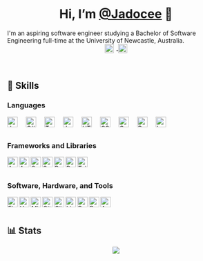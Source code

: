 
<div id="header" width="100%">
    <h1 align="center">
        Hi, I’m <a href="https://github.com/Jadocee" alt="GitHub profile">@Jadocee</a> 👋
    </h1>
    <span align="justify">
        I'm an aspiring software engineer studying a Bachelor of Software Engineering full-time at the University of Newcastle, Australia.
    </span>
    <div align="center">
        <a href="https://www.linkedin.com/in/jaydon-cameron/" target="_blank" rel="noreferrer">
            <img src="https://cdn.jsdelivr.net/gh/devicons/devicon/icons/linkedin/linkedin-original.svg" alt="LinkedIn" height="auto" width="21px" align="center" loading="lazy" style="padding-right:6px;"/>
        </a>
        <a href="https://twitter.com/jadocee_" target="_blank" rel="noreferrer">
            <img src="https://cdn.jsdelivr.net/gh/devicons/devicon/icons/twitter/twitter-original.svg" alt="Twitter" height="auto" width="21px" align="center" loading="lazy"/>
        </a>
    </div>
</div>

<br/>
<br/>

## 🚀 Skills

<!-- Icons: https://devicon.dev/ -->
### Languages

[<img align="left" alt="Java" width="24px" height="auto"  src="https://cdn.jsdelivr.net/gh/devicons/devicon/icons/java/java-original.svg" loading="lazy" style="padding-right:16px;"/>](https://www.java.com/en/)

[<img align="left" alt="C#" width="24px" height="auto"  src="https://cdn.jsdelivr.net/gh/devicons/devicon/icons/csharp/csharp-plain.svg" loading="lazy" style="padding-right:16px;"/>](https://docs.microsoft.com/en-us/dotnet/csharp/)

[<img align="left" alt="TypeScript" width="24px" height="auto"  src="https://cdn.jsdelivr.net/gh/devicons/devicon/icons/typescript/typescript-plain.svg" loading="lazy" style="padding-right:16px;"/>](https://www.typescriptlang.org/)

[<img align="left" alt="JavaScript" width="24px" height="auto"  src="https://cdn.jsdelivr.net/gh/devicons/devicon/icons/javascript/javascript-plain.svg" loading="lazy" style="padding-right:16px;"/>](https://www.javascript.com/)

[<img align="left" alt="HTML" width="24px" height="auto"  src="https://cdn.jsdelivr.net/gh/devicons/devicon/icons/html5/html5-plain.svg" loading="lazy" style="padding-right:16px;"/>](https://www.w3.org/html/)

[<img align="left" alt="CSS" width="24px" height="auto"  src="https://cdn.jsdelivr.net/gh/devicons/devicon/icons/css3/css3-plain.svg" loading="lazy" style="padding-right:16px;"/>](https://www.w3.org/Style/CSS/Overview.en.html)

[<img align="left" alt="C++" width="24px" height="auto"  src="https://cdn.jsdelivr.net/gh/devicons/devicon/icons/cplusplus/cplusplus-plain.svg" loading="lazy" style="padding-right:16px;"/>](https://www.cplusplus.com/)

[<img align="left" alt="Python" width="24px" height="auto" src="https://cdn.jsdelivr.net/gh/devicons/devicon/icons/python/python-original.svg" loading="lazy" style="padding-right:16px;"/>](https://www.python.org/)

<a href="https://www.latex-project.org/">
    <picture>
        <source 
            srcset="./Icons/latex-dark.svg"
            media="(prefers-color-scheme: dark)"
        />
        <source
            srcset="https://cdn.jsdelivr.net/gh/devicons/devicon/icons/latex/latex-original.svg"
            media="(prefers-color-scheme: light), (prefers-color-scheme: no-preference)"
        />
        <img align="left" alt="Latex" width="24px" height="auto"  src="https://cdn.jsdelivr.net/gh/devicons/devicon/icons/latex/latex-original.svg" loading="lazy"/>
    </picture>
</a>

<br />
<br />

### Frameworks and Libraries

[<img align="left" alt="Apache Maven" width="24px" height="auto"  src="https://cdn.jsdelivr.net/gh/devicons/devicon/icons/apache/apache-original.svg" loading="lazy" />](https://maven.apache.org/)

[<img align="left" alt="Apache Tomcat" width="24px" height="auto"  src="https://cdn.jsdelivr.net/gh/devicons/devicon/icons/tomcat/tomcat-original.svg" loading="lazy" />](https://tomcat.apache.org/)

[<img align="left" alt="Spring" width="24px" height="auto"  src="https://cdn.jsdelivr.net/gh/devicons/devicon/icons/spring/spring-original.svg" loading="lazy" />](https://spring.io/)

[<img align="left" alt="Svelte" width="24px" height="auto"  src="https://cdn.jsdelivr.net/gh/devicons/devicon/icons/svelte/svelte-original.svg" loading="lazy" />](https://svelte.dev/)

[<img align="left" alt="React" width="24px" height="auto"  src="https://cdn.jsdelivr.net/gh/devicons/devicon/icons/react/react-original.svg" loading="lazy" />](https://reactjs.org/)

[<img align="left" alt="Dotnet" width="24px" height="auto"  src="https://cdn.jsdelivr.net/gh/devicons/devicon/icons/dotnetcore/dotnetcore-original.svg" loading="lazy" />](https://dotnet.microsoft.com/)

[<img align="left" alt="TailwindCSS" width="24px" height="auto"  src="https://cdn.jsdelivr.net/gh/devicons/devicon/icons/tailwindcss/tailwindcss-plain.svg" loading="lazy" />](https://tailwindcss.com/)

<br />
<br />

### Software, Hardware, and Tools

[<img align="left" alt="Figma" width="24px" height="auto"  src="https://cdn.jsdelivr.net/gh/devicons/devicon/icons/figma/figma-original.svg" loading="lazy" />](https://www.figma.com/)

<a href="https://unity.com/">
    <picture>
        <source 
            srcset="./Icons/Unity-dark.svg"
            media="(prefers-color-scheme: dark)"
        />
        <source
            srcset="https://cdn.jsdelivr.net/gh/devicons/devicon/icons/unity/unity-original.svg"
            media="(prefers-color-scheme: light), (prefers-color-scheme: no-preference)"
        />
        <img align="left" alt="Unity" width="24px" height="auto"  src="https://cdn.jsdelivr.net/gh/devicons/devicon/icons/unity/unity-original.svg" loading="lazy" />
    </picture>
</a>

<a href="https://www.microsoft.com/en-au/sql-server/sql-server-2019">
    <picture>
        <source 
            srcset="./Icons/mssqlserver-dark.svg"
            media="(prefers-color-scheme: dark)"
        />
        <source
            srcset="https://cdn.jsdelivr.net/gh/devicons/devicon/icons/microsoftsqlserver/microsoftsqlserver-plain.svg"
            media="(prefers-color-scheme: light), (prefers-color-scheme: no-preference)"
        />
        <img align="left" alt="Microsoft SQL Server" width="24px" height="auto"  src="https://cdn.jsdelivr.net/gh/devicons/devicon/icons/microsoftsqlserver/microsoftsqlserver-plain.svg" loading="lazy" />
    </picture>
</a>

[<img align="left" alt="Git" width="24px" height="auto"  src="https://cdn.jsdelivr.net/gh/devicons/devicon/icons/git/git-original.svg" />](https://git-scm.com/)

<a href="https://github.com/">
    <picture>
        <source 
            srcset="./Icons/github-dark.svg"
            media="(prefers-color-scheme: dark)"
        />
        <source
            srcset="https://cdn.jsdelivr.net/gh/devicons/devicon/icons/github/github-original.svg"
            media="(prefers-color-scheme: light), (prefers-color-scheme: no-preference)"
        />
        <img align="left" alt="GitHub" width="24px" height="auto"  src="https://cdn.jsdelivr.net/gh/devicons/devicon/icons/github/github-original.svg" loading="lazy" />
    </picture>
</a>

[<img align="left" alt="Linux" width="24px" height="auto"  src="https://cdn.jsdelivr.net/gh/devicons/devicon/icons/linux/linux-original.svg" loading="lazy" />](https://www.linux.org/)

<a href="https://www.gnu.org/software/bash/">
    <picture>
        <source 
            srcset="./Icons/bash-dark.svg"
            media="(prefers-color-scheme: dark)"
        />
        <source
            srcset="https://cdn.jsdelivr.net/gh/devicons/devicon/icons/bash/bash-original.svg"
            media="(prefers-color-scheme: light), (prefers-color-scheme: no-preference)"
        />
        <img align="left" alt="Bash" width="24px" height="auto"  src="https://cdn.jsdelivr.net/gh/devicons/devicon/icons/bash/bash-original.svg" loading="lazy" />
    </picture>
</a>

[<img align="left" alt="Raspberry Pi" width="24px" height="auto"  src="https://cdn.jsdelivr.net/gh/devicons/devicon/icons/raspberrypi/raspberrypi-original.svg" loading="lazy" />](https://www.raspberrypi.org/)

[<img align="left" alt="Arduino" width="24px" height="auto"  src="https://cdn.jsdelivr.net/gh/devicons/devicon/icons/arduino/arduino-original.svg" loading="lazy" />](https://www.arduino.cc/)

<br />
<br />

## 📊 Stats

<!-- GitHub README Stats: https://github.com/anuraghazra/github-readme-stats -->
<div id="stats" align="center">
<picture>
    <source 
        srcset="https://github-readme-stats.vercel.app/api?username=Jadocee&show_icons=true&count_private=true&theme=dark&hide_border=true&border_radius=16&icon_color=e3b341&locale=en&hide_title=true"
        media="(prefers-color-scheme: dark)"
    />
    <source
        srcset="https://github-readme-stats.vercel.app/api?username=Jadocee&show_icons=true&count_private=true&theme=default&hide_border=true&border_radius=16&icon_color=e3b341&locale=en&hide_title=true"
        media="(prefers-color-scheme: light), (prefers-color-scheme: no-preference)"
    />
    <img src="https://github-readme-stats.vercel.app/api?username=Jadocee&show_icons=true&count_private=true&hide_border=true&border_radius=16&icon_color=e3b341&locale=en&hide_title=true" loading="lazy"/>
</picture>
</div>
